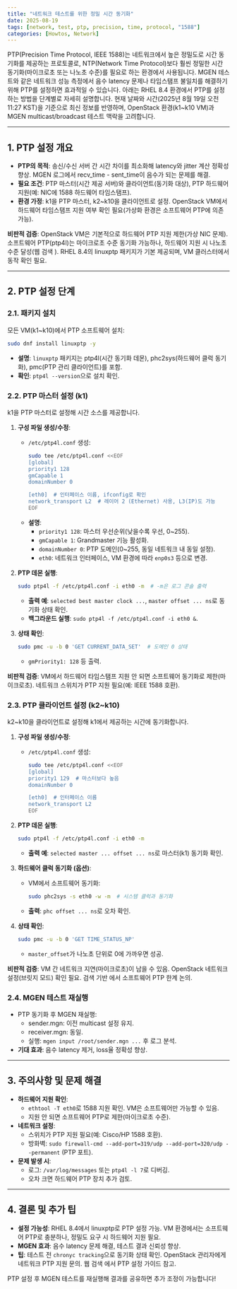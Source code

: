```yaml
---
title: "네트워크 테스트를 위한 정밀 시간 동기화"
date: 2025-08-19
tags: [network, test, ptp, precision, time, protocol, "1588"]
categories: [Howtos, Network]
---
```



PTP(Precision Time Protocol, IEEE 1588)는 네트워크에서 높은 정밀도로 시간 동기화를 제공하는 프로토콜로, NTP(Network Time Protocol)보다 훨씬 정밀한 시간 동기화(마이크로초 또는 나노초 수준)를 필요로 하는 환경에서 사용됩니다. MGEN 테스트와 같은 네트워크 성능 측정에서 음수 latency 문제나 타임스탬프 불일치를 해결하기 위해 PTP를 설정하면 효과적일 수 있습니다. 아래는 RHEL 8.4 환경에서 PTP를 설정하는 방법을 단계별로 자세히 설명합니다. 현재 날짜와 시간(2025년 8월 19일 오전 11:27 KST)을 기준으로 최신 정보를 반영하며, OpenStack 환경(k1~k10 VM)과 MGEN multicast/broadcast 테스트 맥락을 고려합니다.

---

## 1. **PTP 설정 개요**
- **PTP의 목적**: 송신/수신 서버 간 시간 차이를 최소화해 latency와 jitter 계산 정확성 향상. MGEN 로그에서 recv_time - sent_time이 음수가 되는 문제를 해결.
- **필요 조건**: PTP 마스터(시간 제공 서버)와 클라이언트(동기화 대상), PTP 하드웨어 지원(예: NIC에 1588 하드웨어 타임스탬프).
- **환경 가정**: k1을 PTP 마스터, k2~k10을 클라이언트로 설정. OpenStack VM에서 하드웨어 타임스탬프 지원 여부 확인 필요(가상화 환경은 소프트웨어 PTP에 의존 가능).

**비판적 검증**: OpenStack VM은 기본적으로 하드웨어 PTP 지원 제한(가상 NIC 문제). 소프트웨어 PTP(ptp4l)는 마이크로초 수준 동기화 가능하나, 하드웨어 지원 시 나노초 수준 달성(웹 검색 ). RHEL 8.4의 linuxptp 패키지가 기본 제공되며, VM 클러스터에서 동작 확인 필요.

---

## 2. **PTP 설정 단계**

### **2.1. 패키지 설치**
모든 VM(k1~k10)에서 PTP 소프트웨어 설치:
```bash
sudo dnf install linuxptp -y
```
- **설명**: `linuxptp` 패키지는 ptp4l(시간 동기화 데몬), phc2sys(하드웨어 클럭 동기화), pmc(PTP 관리 클라이언트)를 포함.
- **확인**: `ptp4l --version`으로 설치 확인.

### **2.2. PTP 마스터 설정 (k1)**
k1을 PTP 마스터로 설정해 시간 소스를 제공합니다.
1. **구성 파일 생성/수정**:
   - `/etc/ptp4l.conf` 생성:
     ```bash
     sudo tee /etc/ptp4l.conf <<EOF
     [global]
     priority1 128
     gmCapable 1
     domainNumber 0

     [eth0]  # 인터페이스 이름, ifconfig로 확인
     network_transport L2  # 레이어 2 (Ethernet) 사용, L3(IP)도 가능
     EOF
     ```
   - **설명**:
     - `priority1 128`: 마스터 우선순위(낮을수록 우선, 0~255).
     - `gmCapable 1`: Grandmaster 기능 활성화.
     - `domainNumber 0`: PTP 도메인(0~255, 동일 네트워크 내 동일 설정).
     - `eth0`: 네트워크 인터페이스, VM 환경에 따라 `enp0s3` 등으로 변경.

2. **PTP 데몬 실행**:
   ```bash
   sudo ptp4l -f /etc/ptp4l.conf -i eth0 -m  # -m은 로그 콘솔 출력
   ```
   - **출력 예**: `selected best master clock ...`, `master offset ... ns`로 동기화 상태 확인.
   - **백그라운드 실행**: `sudo ptp4l -f /etc/ptp4l.conf -i eth0 &`.

3. **상태 확인**:
   ```bash
   sudo pmc -u -b 0 'GET CURRENT_DATA_SET'  # 도메인 0 상태
   ```
   - `gmPriority1: 128` 등 출력.

**비판적 검증**: VM에서 하드웨어 타임스탬프 지원 안 되면 소프트웨어 동기화로 제한(마이크로초). 네트워크 스위치가 PTP 지원 필요(예: IEEE 1588 호환).

### **2.3. PTP 클라이언트 설정 (k2~k10)**
k2~k10을 클라이언트로 설정해 k1에서 제공하는 시간에 동기화합니다.
1. **구성 파일 생성/수정**:
   - `/etc/ptp4l.conf` 생성:
     ```bash
     sudo tee /etc/ptp4l.conf <<EOF
     [global]
     priority1 129  # 마스터보다 높음
     domainNumber 0

     [eth0]  # 인터페이스 이름
     network_transport L2
     EOF
     ```

2. **PTP 데몬 실행**:
   ```bash
   sudo ptp4l -f /etc/ptp4l.conf -i eth0 -m
   ```
   - **출력 예**: `selected master ... offset ... ns`로 마스터(k1) 동기화 확인.

3. **하드웨어 클럭 동기화 (옵션)**:
   - VM에서 소프트웨어 동기화:
     ```bash
     sudo phc2sys -s eth0 -w -m  # 시스템 클럭과 동기화
     ```
   - **출력**: `phc offset ... ns`로 오차 확인.

4. **상태 확인**:
   ```bash
   sudo pmc -u -b 0 'GET TIME_STATUS_NP'
   ```
   - `master_offset`가 나노초 단위로 0에 가까우면 성공.

**비판적 검증**: VM 간 네트워크 지연(마이크로초)이 남을 수 있음. OpenStack 네트워크 설정(브릿지 모드) 확인 필요. 검색 기반 에서 소프트웨어 PTP 한계 논의.

### **2.4. MGEN 테스트 재실행**
- PTP 동기화 후 MGEN 재실행:
  - sender.mgn: 이전 multicast 설정 유지.
  - receiver.mgn: 동일.
  - 실행: `mgen input /root/sender.mgn ...` 후 로그 분석.
- **기대 효과**: 음수 latency 제거, loss율 정확성 향상.

---

## 3. **주의사항 및 문제 해결**
- **하드웨어 지원 확인**:
  - `ethtool -T eth0`로 1588 지원 확인. VM은 소프트웨어만 가능할 수 있음.
  - 지원 안 되면 소프트웨어 PTP로 제한(마이크로초 수준).
- **네트워크 설정**:
  - 스위치가 PTP 지원 필요(예: Cisco/HP 1588 호환).
  - 방화벽: `sudo firewall-cmd --add-port=319/udp --add-port=320/udp --permanent` (PTP 포트).
- **문제 발생 시**:
  - 로그: `/var/log/messages` 또는 `ptp4l -l 7`로 디버깅.
  - 오차 크면 하드웨어 PTP 장치 추가 검토.

---

## 4. **결론 및 추가 팁**
- **설정 가능성**: RHEL 8.4에서 linuxptp로 PTP 설정 가능. VM 환경에서는 소프트웨어 PTP로 충분하나, 정밀도 요구 시 하드웨어 지원 필요.
- **MGEN 효과**: 음수 latency 문제 해결, 테스트 결과 신뢰성 향상.
- **팁**: 테스트 전 `chronyc tracking`으로 동기화 상태 확인. OpenStack 관리자에게 네트워크 PTP 지원 문의. 웹 검색 에서 PTP 설정 가이드 참고.

PTP 설정 후 MGEN 테스트를 재실행해 결과를 공유하면 추가 조정이 가능합니다!
